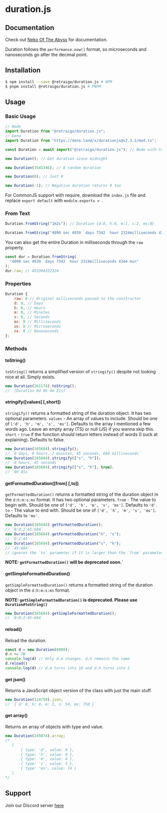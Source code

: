 # duration.js

## Documentation
Check out [Neko Of The Abyss](https://docs.nekooftheabyss.moe) for documentation.

Duration follows the `performance.now()` format, so microseconds and nanoseconds go after the decimal point.

## Installation

```bash
$ npm install --save @retraigo/duration.js # NPM
$ pnpm install @retraigo/duration.js # PNPM
```

## Usage

### Basic Usage

```js
// Node
import Duration from "@retraigo/duration.js"; 
// Deno
import Duration from "https://deno.land/x/durationjs@v2.3.2/mod.ts"; 

const Duration = await import("@retraigo/duration.js"); // Node with CommonJS

new Duration(); // Get duration since midnight

new Duration(3545346); // A random duration

new Duration(0); // Just 0

new Duration(-1); // Negative duration returns 0 too
```

For CommonJS support with require, download the `index.js` file and replace `export default` with `module.exports = `.

### From Text

```js
Duration.fromString("1m2s"); // Duration {d:0, h:0, m:1, s:2, ms:0}

Duration.fromString("4090 sec 4939  days 7342  hour 2324milliseconds 4344 min"); // // Duration {d: 5246, h: 13, m: 52, s: 12, ms: 324 }
```

You can also get the entire Duration in milliseconds through the `raw` property.

```js
const dur = Duration.fromString(
  "4090 sec 4939  days 7342  hour 2324milliseconds 4344 min"
);
dur.raw; // 453304332324
```

### Properties

```js
Duration {
    raw: 0 // Original milliseconds passed to the constructor
    d: 0, // Days
    h: 0, // Hours
    m: 0, // Minutes
    s: 0, // Seconds
    ms: 0 // Milliseconds
    us: 0 // Microseconds
    ns: 0 // Nanoseconds
};
```

### Methods

#### toString()

`toString()` returns a simplified version of `stringify()` despite not looking nice at all. Simply exists.

```js
new Duration(261174).toString();
// `[Duration 0d 0h 4m 21s]`
```

#### stringify([values] [,short])

`stringify()` returns a formatted string of the duration object. It has two optional parameters.
`values` - An array of values to include. Should be one of `['d', 'h', 'm', 's', 'ms']`. Defaults to the array I mentioned a few words ago. Leave an empty array (TS) or null (JS) if you wanna skip this.
`short` - `true` if the function should return letters instead of words (I suck at explaining). Defaults to false.

```js
new Duration(165684).stringify();
// `0 days, 0 hours, 2 minutes, 45 seconds, 684 milliseconds`
new Duration(165684).stringify(["s", "h"]);
// `0 hours, 45 seconds`
new Duration(165684).stringify(["s", "h"], true);
// `0h 45s`
```

#### getFormattedDuration([from] [,to])

`getFormattedDuration()` returns a formatted string of the duration object in the `d:h:m:s:ms` format. It has two optional parameters.
`from` - The value to begin with. Should be one of `['d', 'h', 'm', 's', 'ms']`. Defaults to `'d'`.
`to` - The value to end with. Should be one of `['d', 'h', 'm', 's', 'ms']`. Defaults to `'ms'`.

```js
new Duration(165684).getFormattedDuration();
// `0:0:2:45:684`
new Duration(165684).getFormattedDuration("h", "s");
// `0:2:45`
new Duration(165684).getFormattedDuration("s", "h");
// `45:684`
// ignores the `to` parameter if it is larger than the `from` parameter
```
**NOTE: `getFormattedDuration()` will be deprecated soon.`**


#### getSimpleFormattedDuration()

`getSimpleFormattedDuration()` returns a formatted string of the duration object in the `d:h:m:s:ms` format.

**NOTE: `getSimpleFormattedDuration()` is deprecated. Please use `Duration#toString()`**

```js
new Duration(165684).getSimpleFormattedDuration();
// `0:0:2:45:684`
```

#### reload()

Reload the duration.

```js
const d = new Duration(6000);
d.m += 70
console.log(d) // Only d.m changes. d.h remains the same
d.reload()
console.log(d) // d.m turns into 10 and d.h turns into 1
```

#### get json()

Returns a JavaScript object version of the class with just the main stuff.

```js
new Duration(114750).json;
// `{ d: 0, h: 0, m: 1, s: 54, ms: 750 }`
```

#### get array()

Returns an array of objects with type and value.

```js
new Duration(245074).array;
/* 
   [
       { type: 'd', value: 0 },
       { type: 'h', value: 0 },
       { type: 'm', value: 4 },
       { type: 's', value: 5 },
       { type: 'ms', value: 74 }
   ]
*/
```


## Support
Join our Discord server [here](https://discord.gg/A69vvdK)